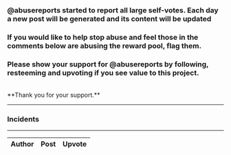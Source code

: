 ### @abusereports started to report all large self-votes.  Each day a new post will be generated and its content will be updated

### If you would like to help stop abuse and feel those in the comments below are abusing the reward pool, flag them.

### Please show your support for @abusereports by following, resteeming and upvoting if you see value to this project.

<br>
**Thank you for your support.**

***

### Incidents
***

|   Author    |   Post    | Upvote        |
|-------------|-----------|---------------|